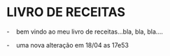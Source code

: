 # LIVRO DE RECEITAS

-    bem vindo ao meu livro de receitas...bla, bla, bla....

-    uma nova alteração em 18/04 as 17e53
